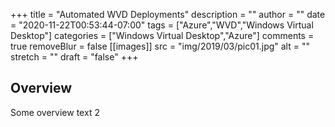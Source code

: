 +++
title = "Automated WVD Deployments"
description = ""
author = ""
date = "2020-11-22T00:53:44-07:00"
tags = ["Azure","WVD","Windows Virtual Desktop"]
categories = ["Windows Virtual Desktop","Azure"]
comments = true
removeBlur = false
[[images]]
  src = "img/2019/03/pic01.jpg"
  alt = ""
  stretch = ""
draft = "false"
+++

## Overview

Some overview text 2
